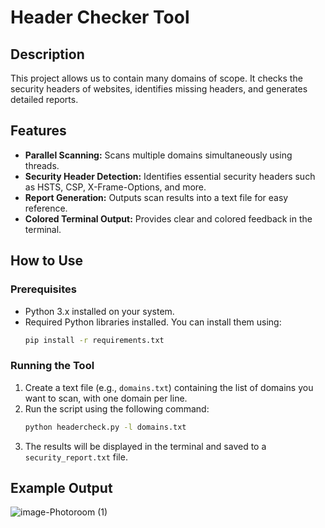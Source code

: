 # Header Checker Tool

## Description

This project allows us to contain many domains of scope. It checks the security headers of websites, identifies missing headers, and generates detailed reports.

## Features
- **Parallel Scanning:** Scans multiple domains simultaneously using threads.
- **Security Header Detection:** Identifies essential security headers such as HSTS, CSP, X-Frame-Options, and more.
- **Report Generation:** Outputs scan results into a text file for easy reference.
- **Colored Terminal Output:** Provides clear and colored feedback in the terminal.

## How to Use

### Prerequisites
- Python 3.x installed on your system.
- Required Python libraries installed. You can install them using:
  ```bash
  pip install -r requirements.txt
  ```

### Running the Tool
1. Create a text file (e.g., `domains.txt`) containing the list of domains you want to scan, with one domain per line.
2. Run the script using the following command:
   ```bash
   python headercheck.py -l domains.txt
   ```
3. The results will be displayed in the terminal and saved to a `security_report.txt` file.

## Example Output
![image-Photoroom (1)](https://github.com/user-attachments/assets/38f2f37f-4144-496c-b342-55e4109435e0)



